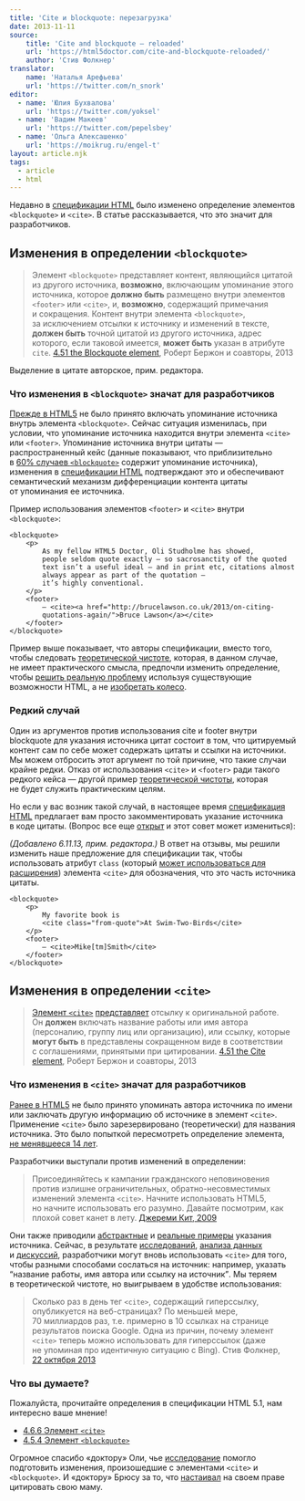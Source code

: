 ```yaml
---
title: 'Сite и blockquote: перезагрузка'
date: 2013-11-11
source:
    title: 'Cite and blockquote — reloaded'
    url: 'https://html5doctor.com/cite-and-blockquote-reloaded/'
    author: 'Стив Фолкнер'
translator:
    name: 'Наталья Арефьева'
    url: 'https://twitter.com/n_snork'
editor:
  - name: 'Юлия Бухвалова'
    url: 'https://twitter.com/yoksel'
  - name: 'Вадим Макеев'
    url: 'https://twitter.com/pepelsbey'
  - name: 'Ольга Алексашенко'
    url: 'https://moikrug.ru/engel-t'
layout: article.njk
tags:
  - article
  - html
---
```


Недавно в [спецификации HTML](http://www.w3.org/html/wg/drafts/html/master/) было изменено определение элементов `<blockquote>` и `<cite>`. В статье рассказывается, что это значит для разработчиков.

## Изменения в определении `<blockquote>`

> Элемент `<blockquote>` представляет контент, являющийся цитатой из другого источника, **возможно**, включающим упоминание этого источника, которое **должно быть** размещено внутри элементов `<footer>` или `<cite>`, и, **возможно**, содержащий примечания и сокращения.
> Контент внутри элемента `<blockquote>`, за исключением отсылки к источнику и изменений в тексте, **должен быть** точной цитатой из другого источника, адрес которого, если таковой имеется, **может быть** указан в атрибуте `cite`.
> [4.51 the Blockquote element](http://www.w3.org/html/wg/drafts/html/master/grouping-content.html#the-blockquote-element), Роберт Бержон и соавторы, 2013

Выделение в цитате авторское, прим. редактора.

### Что изменения в `<blockquote>` значат для разработчиков

[Прежде в HTML5](http://www.w3.org/TR/html5/) не было принято включать упоминание источника внутрь элемента `<blockquote>`. Сейчас ситуация изменилась, при условии, что упоминание источника находится внутри элемента `<cite>` или `<footer>`. Упоминание источника внутри цитаты — распространенный кейс (данные показывают, что приблизительно в [60% случаев `<blockquote>`](http://lists.w3.org/Archives/Public/public-html/2013Aug/0100.html) содержит упоминание источника), изменения в [спецификации HTML](http://www.w3.org/html/wg/drafts/html/master/grouping-content.html#the-blockquote-element) подтверждают это и обеспечивают семантический механизм дифференциации контента цитаты от упоминания ее источника.

Пример использования элементов `<footer>` и `<cite>` внутри `<blockquote>`:

    <blockquote>
        <p>
            As my fellow HTML5 Doctor, Oli Studholme has showed,
            people seldom quote exactly – so sacrosanctity of the quoted
            text isn’t a useful ideal – and in print etc, citations almost
            always appear as part of the quotation –
            it’s highly conventional.
        </p>
        <footer>
            — <cite><a href="http://brucelawson.co.uk/2013/on-citing-
            quotations-again/">Bruce Lawson</a></cite>
        </footer>
    </blockquote>

Пример выше показывает, что авторы спецификации, вместо того, чтобы следовать [теоретической чистоте](http://www.w3.org/TR/html-design-principles/#priority-of-constituencies), которая, в данном случае, не имеет практического смысла, предпочли изменить определение, чтобы [решить реальную проблему](http://www.w3.org/TR/html-design-principles/#solve-real-problems) используя существующие возможности HTML, а не [изобретать колесо](http://www.w3.org/TR/html-design-principles/#do-not-reinvent-the-wheel).

### Редкий случай

Один из аргументов против использования cite и footer внутри blockquote для указания источника цитат состоит в том, что цитируемый контент сам по себе может содержать цитаты и ссылки на источники. Мы можем отбросить этот аргумент по той причине, что такие случаи крайне редки. Отказ от использования `<cite>` и `<footer>` ради такого редкого кейса — другой пример [теоретической чистоты](http://ln.hixie.ch/?start=1154950069&count=1), которая не будет служить практическим целям.

Но если у вас возник такой случай, в настоящее время [спецификация HTML](http://www.w3.org/html/wg/drafts/html/master/grouping-content.html#the-blockquote-element) предлагает вам просто закомментировать указание источника в коде цитаты. (Вопрос все еще [открыт](https://www.w3.org/Bugs/Public/show_bug.cgi?id=23175) и этот совет может измениться):

_(Добавлено 6.11.13, прим. редактора.)_ В ответ на отзывы, мы решили изменить наше предложение для спецификации так, чтобы использовать атрибут `class` (который [может использоваться для расширения](http://www.w3.org/html/wg/drafts/html/master/infrastructure.html#extensibility)) элемента `<cite>` для обозначения, что это часть источника цитаты.

    <blockquote>
        <p>
            My favorite book is
            <cite class="from-quote">At Swim-Two-Birds</cite>
        </p>
        <footer>
            — <cite>Mike[tm]Smith</cite>
        </footer>
    </blockquote>

## Изменения в определении `<cite>`

> [Элемент `<cite>`](http://www.w3.org/html/wg/drafts/html/master/text-level-semantics.html#the-cite-element) [представляет](http://www.w3.org/html/wg/drafts/html/master/dom.html#represents) отсылку к оригинальной работе. Он **должен** включать название работы или имя автора (персоналию, группу лиц или организацию), или ссылку, которые **могут быть** в представлены сокращенном виде в соответствии с соглашениями, принятыми при цитировании.
> [4.51 the Cite element](http://www.w3.org/html/wg/drafts/html/master/text-level-semantics.html#the-cite-element), Роберт Бержон и соавторы, 2013

### Что изменения в `<cite>` значат для разработчиков

[Ранее в HTML5](http://www.w3.org/TR/html5/) не было принято упоминать автора источника по имени или заключать другую информацию об источнике в элемент `<cite>`. Применение `<cite>` было зарезервировано (теоретически) для названия источника. Это было попыткой пересмотреть определение элемента, [не менявшееся 14 лет](http://www.w3.org/TR/REC-html40/).

Разработчики выступали против изменений в определении:

> Присоединяйтесь к кампании гражданского неповиновения против излишне ограничительных, обратно-несовместимых изменений элемента `<cite>`. Начните использовать HTML5, но начните использовать его разумно. Давайте посмотрим, как плохой совет канет в лету.
> [Джереми Кит, 2009](http://24ways.org/2009/incite-a-riot/)

Они также приводили [абстрактные](http://wiki.whatwg.org/wiki/Cite_element) и [реальные примеры](http://oli.jp/example/blockquote-metadata/) указания источника. Сейчас, в результате [исследований](https://dl.dropboxusercontent.com/u/377471/cite1.html), [анализа данных](http://lists.w3.org/Archives/Public/public-html/2013Aug/0100.html) и [дискуссий](http://www.w3.org/Search/Mail/Public/search?keywords=%3Cblockquote%3E+%3Ccite%3E&hdr-1-name=subject&hdr-1-query=&index-grp=Public_FULL&index-type=t&type-index=public-html), разработчики могут вновь использовать `<cite>` для того, чтобы разными способами сослаться на источник: например, указать <q>название работы, имя автора или ссылку на источник</q>. Мы теряем в теоретической чистоте, но выигрываем в удобстве использования:

> Сколько раз в день тег `<cite>`, содержащий гиперссылку, опубликуется на веб-страницах? По меньшей мере, 70 миллиардов раз, т.е. примерно в 10 ссылках на странице результатов поиска Google.
> Одна из причин, почему элемент `<cite>` теперь можно использовать для гиперссылок (даже не упоминая про идентичную ситуацию с Bing).
> Стив Фолкнер, [22 октября 2013](https://twitter.com/stevefaulkner/statuses/392645777874370560)

### Что вы думаете?

Пожалуйста, прочитайте определения в спецификации HTML 5.1, нам интересно ваше мнение!

- [4.6.6 Элемент `<cite>`](http://www.w3.org/html/wg/drafts/html/master/text-level-semantics.html#the-cite-element)
- [4.5.4 Элемент `<blockquote>`](http://www.w3.org/html/wg/drafts/html/master/grouping-content.html#the-blockquote-element)

Огромное спасибо «доктору» Оли, чье [исследование](http://oli.jp/2011/blockquote/) помогло подготовить изменения, произошедшие с элементами `<cite>` и `<blockquote>`. И «доктору» Брюсу за то, что [настаивал](http://www.brucelawson.co.uk/2013/on-citing-quotations-again/) на своем праве цитировать свою маму.
